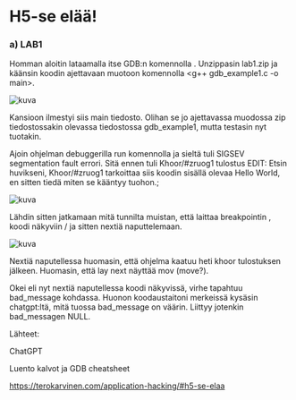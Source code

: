 # H5-se elää!

### a) LAB1

Homman aloitin lataamalla itse GDB:n komennolla <sudo apt-get install gdb>. Unzippasin lab1.zip ja käänsin koodin ajettavaan muotoon komennolla <g++ gdb_example1.c -o main>.

![kuva](https://github.com/user-attachments/assets/80a65512-b5bf-4b05-9246-fef645e8df43)

Kansioon ilmestyi siis main tiedosto. Olihan se jo ajettavassa muodossa zip tiedostossakin olevassa tiedostossa gdb_example1, mutta testasin nyt tuotakin.

Ajoin ohjelman debuggerilla run komennolla ja sieltä tuli SIGSEV segmentation fault errori. Sitä ennen tuli Khoor/#zruog1 tulostus EDIT: Etsin huvikseni, Khoor/#zruog1 tarkoittaa siis koodin sisällä olevaa Hello World, en sitten tiedä miten se kääntyy tuohon.; 

![kuva](https://github.com/user-attachments/assets/7c1dfddb-b3d8-42a4-8360-6f58e0c73fa0)

Lähdin sitten jatkamaan mitä tunnilta muistan, että laittaa breakpointin <break main>, koodi näkyviin <lay next>/<lay src> ja sitten nextiä naputtelemaan.

![kuva](https://github.com/user-attachments/assets/74b8fe5b-ea2d-4e53-9800-4bf15872ae69)

Nextiä naputellessa huomasin, että ohjelma kaatuu heti khoor tulostuksen jälkeen. Huomasin, että lay next näyttää mov (move?).

Okei eli nyt nextiä naputellessa koodi näkyvissä, virhe tapahtuu bad_message kohdassa. Huonon koodaustaitoni merkeissä kysäsin chatgpt:ltä, mitä tuossa bad_message on väärin. Liittyy jotenkin bad_messagen NULL. 




Lähteet:

ChatGPT

Luento kalvot ja GDB cheatsheet

https://terokarvinen.com/application-hacking/#h5-se-elaa


